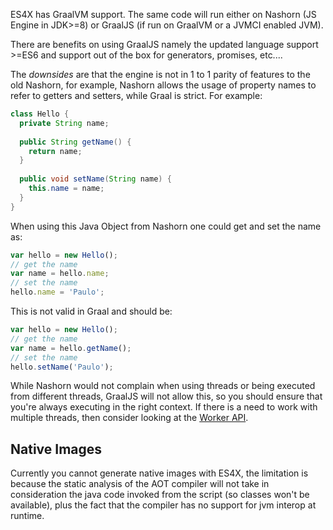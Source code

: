 ES4X has GraalVM support. The same code will run either on Nashorn (JS Engine in JDK>=8) or GraalJS
(if run on GraalVM or a JVMCI enabled JVM).

There are benefits on using GraalJS namely the updated language support >=ES6 and support out of the box for generators,
promises, etc....

The *downsides* are that the engine is not in 1 to 1 parity of features to the old Nashorn, for example, Nashorn allows
the usage of property names to refer to getters and setters, while Graal is strict. For example:

```java
class Hello {
  private String name;
  
  public String getName() {
    return name;
  }
  
  public void setName(String name) {
    this.name = name;
  }
}
```

When using this Java Object from Nashorn one could get and set the name as:

```js
var hello = new Hello();
// get the name
var name = hello.name;
// set the name
hello.name = 'Paulo';
```

This is not valid in Graal and should be:

```js
var hello = new Hello();
// get the name
var name = hello.getName();
// set the name
hello.setName('Paulo');
```

While Nashorn would not complain when using threads or being executed from different threads, GraalJS will not allow
this, so you should ensure that you're always executing in the right context. If there is a need to work with multiple
threads, then consider looking at the [Worker API](./WORKER).

## Native Images

Currently you cannot generate native images with ES4X, the limitation is because the static analysis of the AOT compiler
will not take in consideration the java code invoked from the script (so classes won't be available), plus the fact that
the compiler has no support for jvm interop at runtime.
